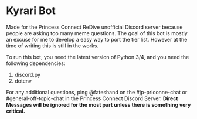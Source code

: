 # Kyrari Bot

Made for the Princess Connect ReDive unofficial Discord server because people are asking too many meme questions. The goal of this bot is mostly an excuse for me to develop a easy way to port the tier list. However at the time of writing this is still in the works.

To run this bot, you need the latest version of Python 3/4, and you need the following dependencies:

1. discord.py
2. dotenv

For any additional questions, ping @fateshand on the #jp-priconne-chat or #general-off-topic-chat in the Princess Connect Discord Server. **Direct Messages will be ignored for the most part unless there is something very critical.**